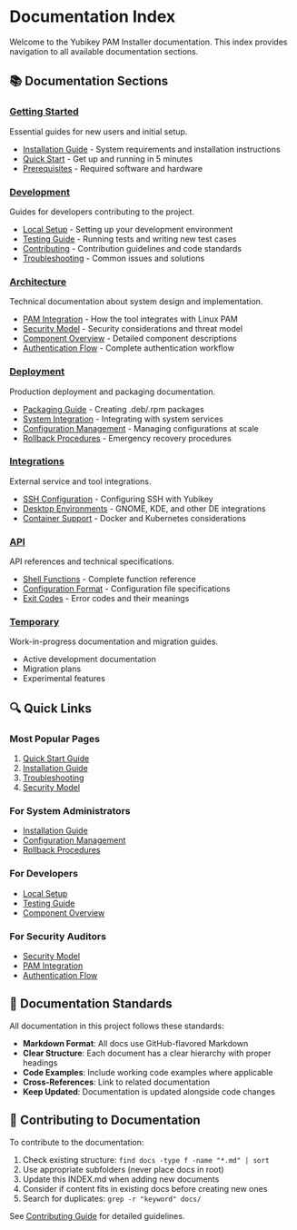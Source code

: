 # Documentation Index

Welcome to the Yubikey PAM Installer documentation. This index provides navigation to all available documentation sections.

## 📚 Documentation Sections

### [Getting Started](./getting-started/)

Essential guides for new users and initial setup.

- [Installation Guide](./getting-started/installation.md) - System requirements and installation instructions
- [Quick Start](./getting-started/quick-start.md) - Get up and running in 5 minutes
- [Prerequisites](./getting-started/prerequisites.md) - Required software and hardware

### [Development](./development/)

Guides for developers contributing to the project.

- [Local Setup](./development/local-setup.md) - Setting up your development environment
- [Testing Guide](./development/testing.md) - Running tests and writing new test cases
- [Contributing](./development/contributing.md) - Contribution guidelines and code standards
- [Troubleshooting](./development/troubleshooting.md) - Common issues and solutions

### [Architecture](./architecture/)

Technical documentation about system design and implementation.

- [PAM Integration](./architecture/pam-integration.md) - How the tool integrates with Linux PAM
- [Security Model](./architecture/security-model.md) - Security considerations and threat model
- [Component Overview](./architecture/components.md) - Detailed component descriptions
- [Authentication Flow](./architecture/auth-flow.md) - Complete authentication workflow

### [Deployment](./deployment/)

Production deployment and packaging documentation.

- [Packaging Guide](./deployment/packaging.md) - Creating .deb/.rpm packages
- [System Integration](./deployment/system-integration.md) - Integrating with system services
- [Configuration Management](./deployment/configuration.md) - Managing configurations at scale
- [Rollback Procedures](./deployment/rollback.md) - Emergency recovery procedures

### [Integrations](./integrations/)

External service and tool integrations.

- [SSH Configuration](./integrations/ssh.md) - Configuring SSH with Yubikey
- [Desktop Environments](./integrations/desktop.md) - GNOME, KDE, and other DE integrations
- [Container Support](./integrations/containers.md) - Docker and Kubernetes considerations

### [API](./api/)

API references and technical specifications.

- [Shell Functions](./api/shell-functions.md) - Complete function reference
- [Configuration Format](./api/config-format.md) - Configuration file specifications
- [Exit Codes](./api/exit-codes.md) - Error codes and their meanings

### [Temporary](./temporary/)

Work-in-progress documentation and migration guides.

- Active development documentation
- Migration plans
- Experimental features

## 🔍 Quick Links

### Most Popular Pages

1. [Quick Start Guide](./getting-started/quick-start.md)
2. [Installation Guide](./getting-started/installation.md)
3. [Troubleshooting](./development/troubleshooting.md)
4. [Security Model](./architecture/security-model.md)

### For System Administrators

- [Installation Guide](./getting-started/installation.md)
- [Configuration Management](./deployment/configuration.md)
- [Rollback Procedures](./deployment/rollback.md)

### For Developers

- [Local Setup](./development/local-setup.md)
- [Testing Guide](./development/testing.md)
- [Component Overview](./architecture/components.md)

### For Security Auditors

- [Security Model](./architecture/security-model.md)
- [PAM Integration](./architecture/pam-integration.md)
- [Authentication Flow](./architecture/auth-flow.md)

## 📖 Documentation Standards

All documentation in this project follows these standards:

- **Markdown Format**: All docs use GitHub-flavored Markdown
- **Clear Structure**: Each document has a clear hierarchy with proper headings
- **Code Examples**: Include working code examples where applicable
- **Cross-References**: Link to related documentation
- **Keep Updated**: Documentation is updated alongside code changes

## 🤝 Contributing to Documentation

To contribute to the documentation:

1. Check existing structure: `find docs -type f -name "*.md" | sort`
2. Use appropriate subfolders (never place docs in root)
3. Update this INDEX.md when adding new documents
4. Consider if content fits in existing docs before creating new ones
5. Search for duplicates: `grep -r "keyword" docs/`

See [Contributing Guide](./development/contributing.md) for detailed guidelines.
